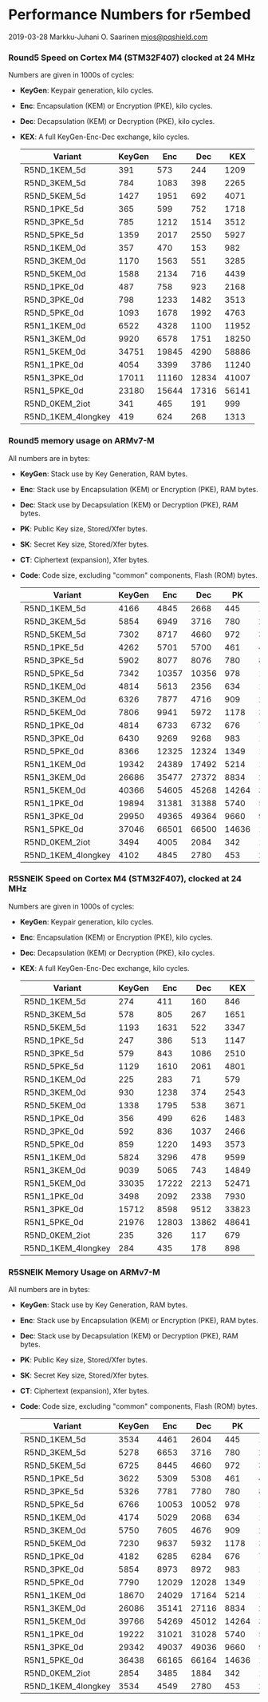 # Performance Numbers for r5embed

2019-03-28  Markku-Juhani O. Saarinen <mjos@pqshield.com>


### Round5 Speed on Cortex M4 (STM32F407) clocked at 24 MHz

Numbers are given in 1000s of cycles:

*	**KeyGen**: Keypair generation, kilo cycles.
*	**Enc**: Encapsulation (KEM) or Encryption (PKE), kilo cycles.
*	**Dec**: Decapsulation (KEM) or Decryption (PKE), kilo cycles.
*	**KEX**: A full KeyGen-Enc-Dec exchange, kilo cycles.

	| **Variant**	| **KeyGen** | **Enc** |  **Dec** | **KEX** |
	|---------------|------------|---------|----------|---------|
	| R5ND_1KEM_5d	| 391	| 573	| 244	| 1209	| 
	| R5ND_3KEM_5d	| 784	| 1083	| 398	| 2265	| 
	| R5ND_5KEM_5d	| 1427	| 1951	| 692	| 4071	| 
	| R5ND_1PKE_5d	| 365	| 599	| 752	| 1718	| 
	| R5ND_3PKE_5d	| 785	| 1212	| 1514	| 3512	| 
	| R5ND_5PKE_5d	| 1359	| 2017	| 2550	| 5927	| 
	| R5ND_1KEM_0d	| 357	| 470	| 153	| 982	| 
	| R5ND_3KEM_0d	| 1170	| 1563	| 551	| 3285	| 
	| R5ND_5KEM_0d	| 1588	| 2134	| 716	| 4439	| 
	| R5ND_1PKE_0d	| 487	| 758	| 923	| 2168	| 
	| R5ND_3PKE_0d	| 798	| 1233	| 1482	| 3513	| 
	| R5ND_5PKE_0d	| 1093	| 1678	| 1992	| 4763	| 
	| R5N1_1KEM_0d	| 6522	| 4328	| 1100	| 11952	| 
	| R5N1_3KEM_0d	| 9920	| 6578	| 1751	| 18250	| 
	| R5N1_5KEM_0d	| 34751	| 19845	| 4290	| 58886	| 
	| R5N1_1PKE_0d	| 4054	| 3399	| 3786	| 11240	| 
	| R5N1_3PKE_0d	| 17011	| 11160	| 12834	| 41007	| 
	| R5N1_5PKE_0d	| 23180	| 15644	| 17316	| 56141	| 
	| R5ND_0KEM_2iot	| 341	| 465	| 191	| 999	| 
	| R5ND_1KEM_4longkey	| 419	| 624	| 268	| 1313	| 

### Round5 memory usage on ARMv7-M

All numbers are in bytes:

*	**KeyGen**: Stack use by Key Generation, RAM bytes.
*	**Enc**: Stack use by Encapsulation (KEM) or Encryption (PKE), RAM bytes.
*	**Dec**: Stack use by Decapsulation (KEM) or Decryption (PKE), RAM bytes.
*	**PK**: Public Key size, Stored/Xfer bytes.
*	**SK**: Secret Key size, Stored/Xfer bytes.
*	**CT**: Ciphertext (expansion), Xfer bytes.
*	**Code**: Code size, excluding "common" components, Flash (ROM) bytes.

	| **Variant**	| **KeyGen** | **Enc** | **Dec** | **PK** | **SK** | **CT** | **Code** |
	|---------------|-------|-------|-------|-------|-------|-------|-------|
	| R5ND_1KEM_5d	| 4166	| 4845	| 2668	| 445	| 16	| 549	| 5316	| 
	| R5ND_3KEM_5d	| 5854	| 6949	| 3716	| 780	| 24	| 859	| 6622	| 
	| R5ND_5KEM_5d	| 7302	| 8717	| 4660	| 972	| 32	| 1063	| 4324	| 
	| R5ND_1PKE_5d	| 4262	| 5701	| 5700	| 461	| 493	| 652	| 5612	| 
	| R5ND_3PKE_5d	| 5902	| 8077	| 8076	| 780	| 828	| 966	| 7560	| 
	| R5ND_5PKE_5d	| 7342	| 10357	| 10356	| 978	| 1042	| 1317	| 5346	| 
	| R5ND_1KEM_0d	| 4814	| 5613	| 2356	| 634	| 16	| 682	| 2622	| 
	| R5ND_3KEM_0d	| 6326	| 7877	| 4716	| 909	| 24	| 981	| 2742	| 
	| R5ND_5KEM_0d	| 7806	| 9941	| 5972	| 1178	| 32	| 1274	| 2770	| 
	| R5ND_1PKE_0d	| 4814	| 6733	| 6732	| 676	| 708	| 772	| 3568	| 
	| R5ND_3PKE_0d	| 6430	| 9269	| 9268	| 983	| 1031	| 1135	| 3674	| 
	| R5ND_5PKE_0d	| 8366	| 12325	| 12324	| 1349	| 1413	| 1541	| 3664	| 
	| R5N1_1KEM_0d	| 19342	| 24389	| 17492	| 5214	| 16	| 5236	| 3166	| 
	| R5N1_3KEM_0d	| 26686	| 35477	| 27372	| 8834	| 24	| 8866	| 3214	| 
	| R5N1_5KEM_0d	| 40366	| 54605	| 45268	| 14264	| 32	| 14288	| 3330	| 
	| R5N1_1PKE_0d	| 19894	| 31381	| 31388	| 5740	| 5772	| 5820	| 3824	| 
	| R5N1_3PKE_0d	| 29950	| 49365	| 49364	| 9660	| 9708	| 9748	| 4184	| 
	| R5N1_5PKE_0d	| 37046	| 66501	| 66500	| 14636	| 14700	| 14740	| 4044	| 
	| R5ND_0KEM_2iot	| 3494	| 4005	| 2084	| 342	| 16	| 394	| 3772	| 
	| R5ND_1KEM_4longkey	| 4102	| 4845	| 2780	| 453	| 24	| 563	| 5354	| 

### R5SNEIK Speed on Cortex M4 (STM32F407), clocked at 24 MHz

Numbers are given in 1000s of cycles:

*	**KeyGen**: Keypair generation, kilo cycles.
*	**Enc**: Encapsulation (KEM) or Encryption (PKE), kilo cycles.
*	**Dec**: Decapsulation (KEM) or Decryption (PKE), kilo cycles.
*	**KEX**: A full KeyGen-Enc-Dec exchange, kilo cycles.

	| **Variant**	| **KeyGen** | **Enc** |  **Dec** | **KEX** |
	|---------------|------------|---------|----------|---------|
	| R5ND_1KEM_5d	| 274	| 411	| 160	| 846	| 
	| R5ND_3KEM_5d	| 578	| 805	| 267	| 1651	| 
	| R5ND_5KEM_5d	| 1193	| 1631	| 522	| 3347	| 
	| R5ND_1PKE_5d	| 247	| 386	| 513	| 1147	| 
	| R5ND_3PKE_5d	| 579	| 843	| 1086	| 2510	| 
	| R5ND_5PKE_5d	| 1129	| 1610	| 2061	| 4801	| 
	| R5ND_1KEM_0d	| 225	| 283	| 71	| 579	| 
	| R5ND_3KEM_0d	| 930	| 1238	| 374	| 2543	| 
	| R5ND_5KEM_0d	| 1338	| 1795	| 538	| 3671	| 
	| R5ND_1PKE_0d	| 356	| 499	| 626	| 1483	| 
	| R5ND_3PKE_0d	| 592	| 836	| 1037	| 2466	| 
	| R5ND_5PKE_0d	| 859	| 1220	| 1493	| 3573	| 
	| R5N1_1KEM_0d	| 5824	| 3296	| 478	| 9599	| 
	| R5N1_3KEM_0d	| 9039	| 5065	| 743	| 14849	| 
	| R5N1_5KEM_0d	| 33035	| 17222	| 2213	| 52471	| 
	| R5N1_1PKE_0d	| 3498	| 2092	| 2338	| 7930	| 
	| R5N1_3PKE_0d	| 15712	| 8598	| 9512	| 33823	| 
	| R5N1_5PKE_0d	| 21976	| 12803	| 13862	| 48641	| 
	| R5ND_0KEM_2iot	| 235	| 326	| 117	| 679	| 
	| R5ND_1KEM_4longkey	| 284	| 435	| 178	| 898	| 


### R5SNEIK Memory Usage on ARMv7-M

All numbers are in bytes:

*	**KeyGen**: Stack use by Key Generation, RAM bytes.
*	**Enc**: Stack use by Encapsulation (KEM) or Encryption (PKE), RAM bytes.
*	**Dec**: Stack use by Decapsulation (KEM) or Decryption (PKE), RAM bytes.
*	**PK**: Public Key size, Stored/Xfer bytes.
*	**SK**: Secret Key size, Stored/Xfer bytes.
*	**CT**: Ciphertext (expansion), Xfer bytes.
*	**Code**: Code size, excluding "common" components, Flash (ROM) bytes.

	| **Variant**	| **KeyGen** | **Enc** | **Dec** | **PK** | **SK** | **CT** | **Code** |
	|---------------|-------|-------|-------|-------|-------|-------|-------|
	| R5ND_1KEM_5d	| 3534	| 4461	| 2604	| 445	| 16	| 549	| 4892	| 
	| R5ND_3KEM_5d	| 5278	| 6653	| 3716	| 780	| 24	| 859	| 6202	| 
	| R5ND_5KEM_5d	| 6725	| 8445	| 4660	| 972	| 32	| 1063	| 3896	| 
	| R5ND_1PKE_5d	| 3622	| 5309	| 5308	| 461	| 493	| 652	| 5612	| 
	| R5ND_3PKE_5d	| 5326	| 7781	| 7780	| 780	| 828	| 966	| 7020	| 
	| R5ND_5PKE_5d	| 6766	| 10053	| 10052	| 978	| 1042	| 1317	| 4790	| 
	| R5ND_1KEM_0d	| 4174	| 5029	| 2068	| 634	| 16	| 682	| 2178	| 
	| R5ND_3KEM_0d	| 5750	| 7605	| 4676	| 909	| 24	| 981	| 2322	| 
	| R5ND_5KEM_0d	| 7230	| 9637	| 5932	| 1178	| 32	| 1274	| 2342	| 
	| R5ND_1PKE_0d	| 4182	| 6285	| 6284	| 676	| 708	| 772	| 3016	| 
	| R5ND_3PKE_0d	| 5854	| 8973	| 8972	| 983	| 1031	| 1135	| 3126	| 
	| R5ND_5PKE_0d	| 7790	| 12029	| 12028	| 1349	| 1413	| 1541	| 3120	| 
	| R5N1_1KEM_0d	| 18670	| 24029	| 17164	| 5214	| 16	| 5236	| 2738	| 
	| R5N1_3KEM_0d	| 26086	| 35141	| 27116	| 8834	| 24	| 8866	| 2778	| 
	| R5N1_5KEM_0d	| 39766	| 54269	| 45012	| 14264	| 32	| 14288	| 2898	| 
	| R5N1_1PKE_0d	| 19222	| 31021	| 31028	| 5740	| 5772	| 5820	| 3272	| 
	| R5N1_3PKE_0d	| 29342	| 49037	| 49036	| 9660	| 9708	| 9748	| 3628	| 
	| R5N1_5PKE_0d	| 36438	| 66165	| 66164	| 14636	| 14700	| 14740	| 3488	| 
	| R5ND_0KEM_2iot	| 2854	| 3485	| 1884	| 342	| 16	| 394	| 3340	| 
	| R5ND_1KEM_4longkey	| 3534	| 4549	| 2780	| 453	| 24	| 563	| 4930	| 

